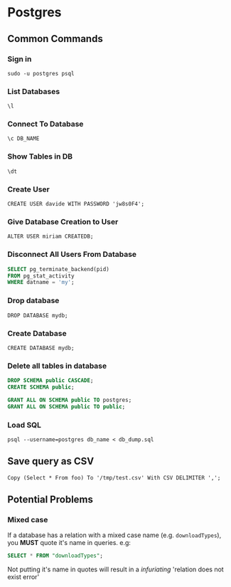 # Postgres
## Common Commands
### Sign in
`sudo -u postgres psql`

### List Databases
`\l`

### Connect To Database
`\c DB_NAME`

### Show Tables in DB
`\dt`

### Create User
`CREATE USER davide WITH PASSWORD 'jw8s0F4';`

### Give Database Creation to User
`ALTER USER miriam CREATEDB;`

### Disconnect All Users From Database
```sql
SELECT pg_terminate_backend(pid)
FROM pg_stat_activity
WHERE datname = 'my';
```

### Drop database
`DROP DATABASE mydb;`

### Create Database
`CREATE DATABASE mydb;`

### Delete all tables in database
```sql
DROP SCHEMA public CASCADE;
CREATE SCHEMA public;

GRANT ALL ON SCHEMA public TO postgres;
GRANT ALL ON SCHEMA public TO public;
```

### Load SQL
`psql --username=postgres db_name < db_dump.sql`

## Save query as CSV
`Copy (Select * From foo) To '/tmp/test.csv' With CSV DELIMITER ',';`

## Potential Problems
### Mixed case
If a database has a relation with a mixed case name (e.g. `downloadTypes`), you **MUST** quote it's name in queries. 
e.g: 
```sql
SELECT * FROM "downloadTypes"; 
```
Not putting it's name in quotes will result in a *infuriating* 'relation does not exist error'
